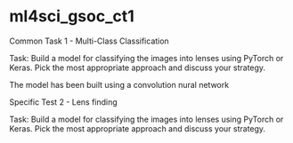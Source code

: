 # ml4sci_gsoc_ct1
Common Task 1 - Multi-Class Classification                                                                                   

Task: Build a model for classifying the images into lenses using PyTorch or Keras. Pick the most appropriate approach and discuss your strategy.

The model has been built using a convolution nural network



Specific Test 2 - Lens finding

Task: Build a model for classifying the images into lenses using PyTorch or Keras. Pick the most appropriate approach and discuss your strategy.
